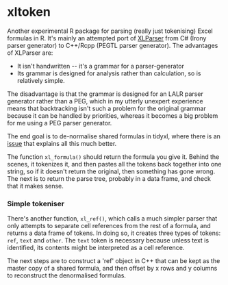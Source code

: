 # xltoken

Another experimental R package for parsing (really just tokenising) Excel
formulas in R. It's mainly an attempted port of
[XLParser](https://github.com/spreadsheetlab/XLParser) from C# (Irony parser
generator) to C++/Rcpp (PEGTL parser generator).  The advantages of XLParser
are:

* It isn't handwritten -- it's a grammar for a parser-generator
* Its grammar is designed for analysis rather than calculation, so is relatively
    simple.

The disadvantage is that the grammar is designed for an LALR parser generator
rather than a PEG, which in my utterly unexpert experience means that
backtracking isn't such a problem for the original grammar because it can be
handled by priorities, whereas it becomes a big problem for me using a PEG
parser generator.

The end goal is to de-normalise shared formulas in tidyxl, where there is an
[issue](https://github.com/nacnudus/tidyxl/issues/7) that explains all this much
better.

The function `xl_formula()` should return the formula you give it.  Behind the
scenes, it tokenizes it, and then pastes all the tokens back together into one
string, so if it doesn't return the original, then something has gone wrong.
The next is to return the parse tree, probably in a data frame, and check that
it makes sense.

### Simple tokeniser

There's another function, `xl_ref()`, which calls a much simpler parser that
only attempts to separate cell references from the rest of a formula, and
returns a data frame of tokens.  In doing so, it creates three types of tokens:
`ref`, `text` and `other`.  The `text` token is necessary because unless text is
identified, its contents might be interpreted as a cell reference.

The next steps are to construct a 'ref' object in C++ that can be kept as the
master copy of a shared formula, and then offset by x rows and y columns to
reconstruct the denormalised formulas.
